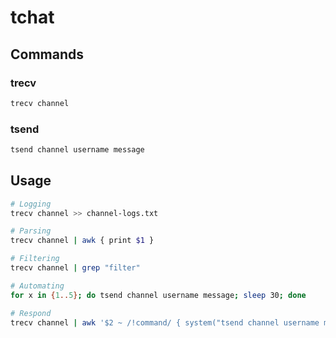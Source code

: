 # tchat

## Commands

### trecv

```bash
trecv channel
```

### tsend

```bash
tsend channel username message
```

## Usage

```bash
# Logging
trecv channel >> channel-logs.txt

# Parsing
trecv channel | awk { print $1 }

# Filtering
trecv channel | grep "filter"

# Automating
for x in {1..5}; do tsend channel username message; sleep 30; done

# Respond
trecv channel | awk '$2 ~ /!command/ { system("tsend channel username message") }'
```
